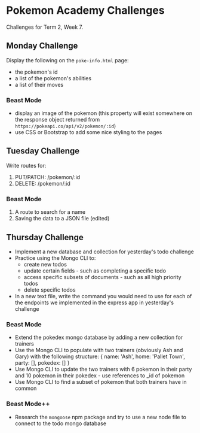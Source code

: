 # Pokemon Academy Challenges
Challenges for Term 2, Week 7.

## Monday Challenge
Display the following on the `poke-info.html` page:

- the pokemon's id
- a list of the pokemon's abilities
- a list of their moves

### Beast Mode
- display an image of the pokemon (this property will exist somewhere on the response object returned from `https://pokeapi.co/api/v2/pokemon/:id`)
- use CSS or Bootstrap to add some nice styling to the pages

## Tuesday Challenge
Write routes for:
1. PUT/PATCH: /pokemon/:id
2. DELETE: /pokemon/:id
   
### Beast Mode
1. A route to search for a name
2. Saving the data to a JSON file (edited)

## Thursday Challenge
- Implement a new database and collection for yesterday's todo challenge
- Practice using the Mongo CLI to:
  - create new todos
  - update certain fields - such as completing a specific todo
  - access specific subsets of documents - such as all high priority todos
  - delete specific todos
- In a new text file, write the command you would need to use for each of the endpoints we implemented in the express app in yesterday's challenge

### Beast Mode
- Extend the pokedex mongo database by adding a new collection for trainers
- Use the Mongo CLI to populate with two trainers (obviously Ash and Gary) with the following structure:
{
  name: 'Ash',
  home: 'Pallet Town',
  party: [],
  pokedex: []
}
- Use Mongo CLI to update the two trainers with 6 pokemon in their party and 10 pokemon in their pokedex - use references to _id of pokemon
- Use Mongo CLI to find a subset of pokemon that both trainers have in common

### Beast Mode++
- Research the `mongoose` npm package and try to use a new node file to connect to the todo mongo database